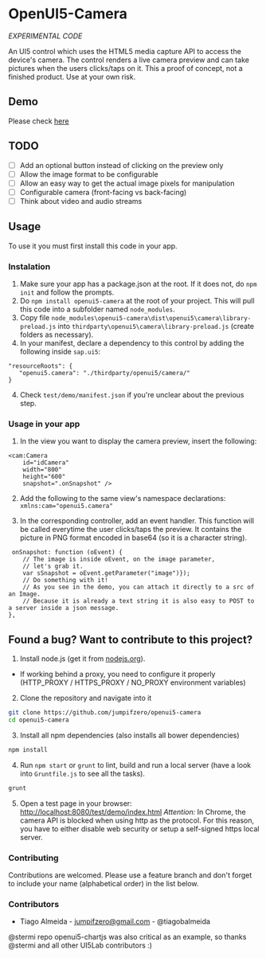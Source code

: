 # OpenUI5-Camera

*EXPERIMENTAL CODE*

An UI5 control which uses the HTML5 media capture API to access the device's camera. The control renders a live camera preview and can take pictures when the users clicks/taps on it.
This a proof of concept, not a finished product. Use at your own risk.

## Demo

Please check [here](https://tiagobalmeida.github.io/openui5-camera/test/demo/index.html)

## TODO

- [ ] Add an optional button instead of clicking on the preview only
- [ ] Allow the image format to be configurable
- [ ] Allow an easy way to get the actual image pixels for manipulation
- [ ] Configurable camera (front-facing vs back-facing)
- [ ] Think about video and audio streams

## Usage

To use it you must first install this code in your app.

### Instalation

 1. Make sure your app has a package.json at the root. If it does not, do `npm init` and follow the prompts.
 2. Do `npm install openui5-camera` at the root of your project. This will pull this code into a subfolder named `node_modules`.
 3. Copy file `node_modules\openui5-camera\dist\openui5\camera\library-preload.js` into `thirdparty\openui5\camera\library-preload.js` (create folders as necessary).
 4. In your manifest, declare a dependency to this control by adding the following inside `sap.ui5`:
 ```
 "resourceRoots": {
	"openui5.camera": "./thirdparty/openui5/camera/"
 }
 ```
 4. Check `test/demo/manifest.json` if you're unclear about the previous step.

### Usage in your app

 1. In the view you want to display the camera preview, insert the following:

```
<cam:Camera
    id="idCamera"
    width="800"
    height="600"
    snapshot=".onSnapshot" />
```
 2. Add the following to the same view's namespace declarations: `xmlns:cam="openui5.camera"`

 3. In the corresponding controller, add an event handler. This function will be called everytime the user clicks/taps the preview.
It contains the picture in PNG format encoded in base64 (so it is a character string).

```
 onSnapshot: function (oEvent) {
    // The image is inside oEvent, on the image parameter,
    // let's grab it.
    var sSnapshot = oEvent.getParameter("image")});
    // Do something with it!
    // As you see in the demo, you can attach it directly to a src of an Image. 
    // Because it is already a text string it is also easy to POST to a server inside a json message. 
},
```

## Found a bug? Want to contribute to this project?

1. Install node.js (get it from [nodejs.org](http://nodejs.org/)).
 * If working behind a proxy, you need to configure it properly (HTTP_PROXY / HTTPS_PROXY / NO_PROXY environment variables)

2. Clone the repository and navigate into it
```sh
git clone https://github.com/jumpifzero/openui5-camera
cd openui5-camera
```
3. Install all npm dependencies (also installs all bower dependencies)
```sh
npm install
```

4. Run `npm start` or `grunt` to lint, build and run a local server (have a look into `Gruntfile.js` to see all the tasks).
```sh
grunt
```

5. Open a test page in your browser: [http://localhost:8080/test/demo/index.html](http://localhost:8080/test/demo/index.html) *Attention:* In Chrome, the camera API is blocked when using http as the protocol. For this reason, you have to either disable web security or setup a self-signed https local server.

### Contributing

Contributions are welcomed. Please use a feature branch and don't forget to include your name (alphabetical order) in the list below.

### Contributors

 - Tiago Almeida - [jumpifzero@gmail.com](mailto:jumpifzero@gmail.com) - @tiagobalmeida

@stermi repo openui5-chartjs was also critical as an example, so thanks @stermi and all other UI5Lab contributors :)

